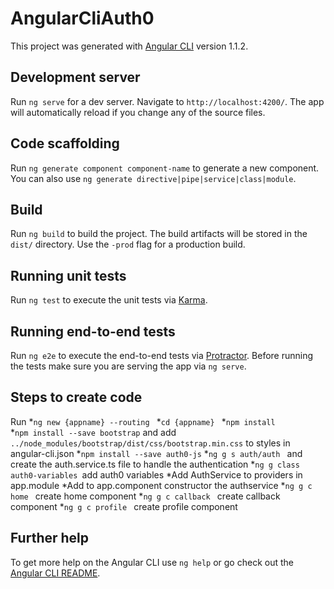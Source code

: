 # AngularCliAuth0

This project was generated with [Angular CLI](https://github.com/angular/angular-cli) version 1.1.2.

## Development server

Run `ng serve` for a dev server. Navigate to `http://localhost:4200/`. The app will automatically reload if you change any of the source files.

## Code scaffolding

Run `ng generate component component-name` to generate a new component. You can also use `ng generate directive|pipe|service|class|module`.

## Build

Run `ng build` to build the project. The build artifacts will be stored in the `dist/` directory. Use the `-prod` flag for a production build.

## Running unit tests

Run `ng test` to execute the unit tests via [Karma](https://karma-runner.github.io).

## Running end-to-end tests

Run `ng e2e` to execute the end-to-end tests via [Protractor](http://www.protractortest.org/).
Before running the tests make sure you are serving the app via `ng serve`.


## Steps to create code

Run 
*`ng new {appname} --routing ` 
*`cd {appname} `
*`npm install `  
*`npm install --save bootstrap`  and add `../node_modules/bootstrap/dist/css/bootstrap.min.css` to styles in angular-cli.json
*`npm install --save auth0-js`
*`ng g s auth/auth ` and create the auth.service.ts file to handle the authentication
*`ng g class auth0-variables `add auth0 variables
*Add AuthService to providers in app.module
*Add to app.component constructor the authservice 
*`ng g c home `  create home component 
*`ng g c callback `  create callback component 
*`ng g c profile `  create profile component 







## Further help

To get more help on the Angular CLI use `ng help` or go check out the [Angular CLI README](https://github.com/angular/angular-cli/blob/master/README.md).
